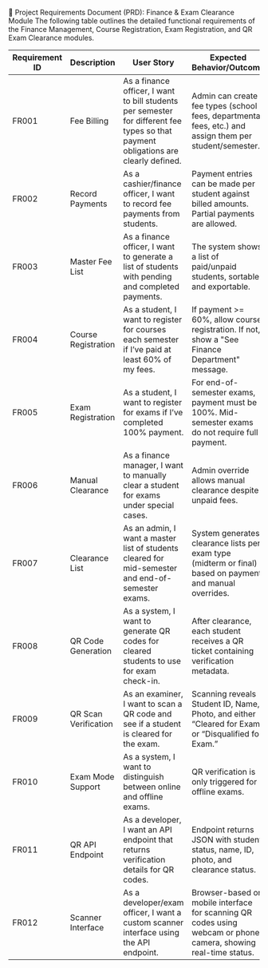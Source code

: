 📄 Project Requirements Document (PRD): Finance & Exam Clearance Module
The following table outlines the detailed functional requirements of the Finance Management, Course Registration, Exam Registration, and QR Exam Clearance modules.

| Requirement ID | Description          | User Story                                                                                                                          | Expected Behavior/Outcome                                                                                       |
| -------------- | -------------------- | ----------------------------------------------------------------------------------------------------------------------------------- | --------------------------------------------------------------------------------------------------------------- |
| FR001          | Fee Billing          | As a finance officer, I want to bill students per semester for different fee types so that payment obligations are clearly defined. | Admin can create fee types (school fees, departmental fees, etc.) and assign them per student/semester.         |
| FR002          | Record Payments      | As a cashier/finance officer, I want to record fee payments from students.                                                          | Payment entries can be made per student against billed amounts. Partial payments are allowed.                   |
| FR003          | Master Fee List      | As a finance officer, I want to generate a list of students with pending and completed payments.                                    | The system shows a list of paid/unpaid students, sortable and exportable.                                       |
| FR004          | Course Registration  | As a student, I want to register for courses each semester if I’ve paid at least 60% of my fees.                                    | If payment >= 60%, allow course registration. If not, show a "See Finance Department" message.                  |
| FR005          | Exam Registration    | As a student, I want to register for exams if I’ve completed 100% payment.                                                          | For end-of-semester exams, payment must be 100%. Mid-semester exams do not require full payment.                |
| FR006          | Manual Clearance     | As a finance manager, I want to manually clear a student for exams under special cases.                                             | Admin override allows manual clearance despite unpaid fees.                                                     |
| FR007          | Clearance List       | As an admin, I want a master list of students cleared for mid-semester and end-of-semester exams.                                   | System generates clearance lists per exam type (midterm or final) based on payment and manual overrides.        |
| FR008          | QR Code Generation   | As a system, I want to generate QR codes for cleared students to use for exam check-in.                                             | After clearance, each student receives a QR ticket containing verification metadata.                            |
| FR009          | QR Scan Verification | As an examiner, I want to scan a QR code and see if a student is cleared for the exam.                                              | Scanning reveals Student ID, Name, Photo, and either “Cleared for Exam” or “Disqualified for Exam.”             |
| FR010          | Exam Mode Support    | As a system, I want to distinguish between online and offline exams.                                                                | QR verification is only triggered for offline exams.                                                            |
| FR011          | QR API Endpoint      | As a developer, I want an API endpoint that returns verification details for QR codes.                                              | Endpoint returns JSON with student status, name, ID, photo, and clearance status.                               |
| FR012          | Scanner Interface    | As a developer/exam officer, I want a custom scanner interface using the API endpoint.                                              | Browser-based or mobile interface for scanning QR codes using webcam or phone camera, showing real-time status. |
